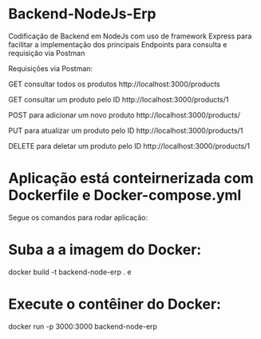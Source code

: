 # Backend-NodeJs-Erp

Codificação de Backend em NodeJs com uso de framework Express para facilitar a implementação dos principais Endpoints para consulta e requisição via Postman


Requisições via Postman:

GET consultar todos os produtos
http://localhost:3000/products

GET consultar um produto pelo ID
http://localhost:3000/products/1

POST para adicionar um novo produto
http://localhost:3000/products/

PUT para atualizar um produto pelo ID
http://localhost:3000/products/1

DELETE para deletar um produto pelo ID
http://localhost:3000/products/1


# Aplicação está conteirnerizada com Dockerfile e Docker-compose.yml

Segue os comandos para rodar aplicação:

# Suba a a imagem do Docker:
docker build -t backend-node-erp .
e

# Execute o contêiner do Docker:
docker run -p 3000:3000 backend-node-erp
